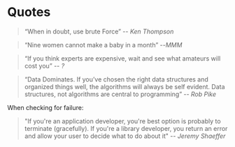 # Quotes

> “When in doubt, use brute Force” 
> -- <cite>Ken Thompson</cite>

> “Nine women cannot make a baby in a month” 
> --<cite>MMM</cite>

> “If you think experts are expensive, wait and see what amateurs will cost you”
> -- <cite>?</cite>

>“Data Dominates. If you’ve chosen the right data structures and organized things well, the algorithms will always be self evident. Data structures, not algorithms are central to programming” 
> -- <cite>Rob Pike</cite>


When checking for failure:

>"If you're an application developer, you're best option is probably to terminate (gracefully). If you're a library developer, you return an error and allow your user to decide what to do about it"
> -- <cite>Jeremy Shaeffer</cite>
